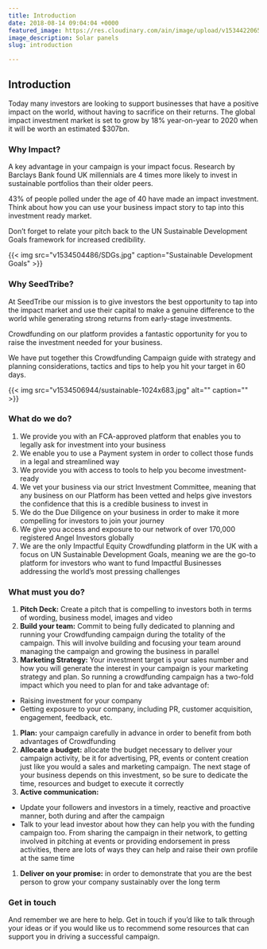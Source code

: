 ```yaml
---
title: Introduction
date: 2018-08-14 09:04:04 +0000
featured_image: https://res.cloudinary.com/ain/image/upload/v1534422065/seedtribe/jason-blackeye-228351-unsplash.jpg
image_description: Solar panels
slug: introduction

---
```

## Introduction

Today many investors are looking to support businesses that have a positive impact on the world, without having to sacrifice on their returns. The global impact investment market is set to grow by 18% year-on-year to 2020 when it will be worth an estimated $307bn.

### Why Impact?

A key advantage in your campaign is your impact focus. Research by Barclays Bank found UK millennials are 4 times more likely to invest in sustainable portfolios than their older peers.

43% of people polled under the age of 40 have made an impact investment. Think about how you can use your business impact story to tap into this investment ready market.

Don’t forget to relate your pitch back to the UN Sustainable Development Goals framework for increased credibility.

{{< img src="v1534504486/SDGs.jpg" caption="Sustainable Development Goals" >}}

### Why SeedTribe?

At SeedTribe our mission is to give investors the best opportunity to tap into the impact market and use their capital to make a genuine difference to the world while generating strong returns from early-stage investments.

Crowdfunding on our platform provides a fantastic opportunity for you to raise the investment needed for your business.

We have put together this Crowdfunding Campaign guide with strategy and planning considerations, tactics and tips to help you hit your target in 60 days.

{{< img src="v1534506944/sustainable-1024x683.jpg" alt="" caption="" >}}


### What do we do?

1. We provide you with an FCA-approved platform that enables you to legally ask for investment into your business
2. We enable you to use a Payment system in order to collect those funds in a legal and streamlined way
3. We provide you with access to tools to help you become investment-ready
4. We vet your business via our strict Investment Committee, meaning that any business on our Platform has been vetted and helps give investors the confidence that this is a credible business to invest in
5. We do the Due Diligence on your business in order to make it more compelling for investors to join your journey
6. We give you access and exposure to our network of over 170,000 registered Angel Investors globally
7. We are the only Impactful Equity Crowdfunding platform in the UK with a focus on UN Sustainable Development Goals, meaning we are the go-to platform for investors who want to fund Impactful Businesses addressing the world’s most pressing challenges

### What must you do?

1. **Pitch Deck:** Create a pitch that is compelling to investors both in terms of wording, business model, images and video
2. **Build your team:** Commit to being fully dedicated to planning and running your Crowdfunding campaign during the totality of the campaign. This will involve building and focusing your team around managing the campaign and growing the business in parallel
3. **Marketing Strategy:** Your investment target is your sales number and how you will generate the interest in your campaign is your marketing strategy and plan. So running a crowdfunding campaign has a two-fold impact which you need to plan for and take advantage of:

* Raising investment for your company
* Getting exposure to your company, including PR, customer acquisition, engagement, feedback, etc.

1. **Plan:** your campaign carefully in advance in order to benefit from both advantages of Crowdfunding
2. **Allocate a budget:** allocate the budget necessary to deliver your campaign activity, be it for advertising, PR, events or content creation just like you would a sales and marketing campaign. The next stage of your business depends on this investment, so be sure to dedicate the time, resources and budget to execute it correctly
3. **Active communication:**

* Update your followers and investors in a timely, reactive and proactive manner, both during and after the campaign
* Talk to your lead investor about how they can help you with the funding campaign too. From sharing the campaign in their network, to getting involved in pitching at events or providing endorsement in press activities, there are lots of ways they can help and raise their own profile at the same time

1. **Deliver on your promise:** in order to demonstrate that you are the best person to grow your company sustainably over the long term

### Get in touch

And remember we are here to help. Get in touch if you’d like to talk through your ideas or if
you would like us to recommend some resources that can support you in driving a
successful campaign.